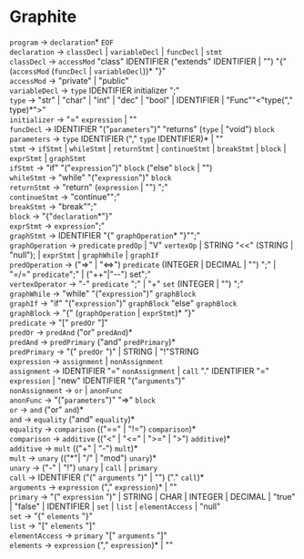# Graphite
`program` 		→ `declaration`\* `EOF`  
`declaration`		→ `classDecl`
			| `variableDecl` 
			| `funcDecl` 
			| `stmt`  
`classDecl`		→ `accessMod` "class" IDENTIFIER ("extends" IDENTIFIER | "") "{" (`accessMod` (`funcDecl` | `variableDecl`))\* "}"  
`accessMod`		→ "private" 
			| "public"  
`variableDecl`		→ `type` IDENTIFIER initializer ";"  
`type`			→ "str" 
			| "char" 
			| "int" 
			| "dec" 
			| "bool" 
			| IDENTIFIER
			| "Func""<"type("," type)\*">"  
`initializer`		→ "=" `expression` 
			| ""  
`funcDecl`		→ IDENTIFIER "("`parameters`")" "returns" (`type` | "void") `block`  
`parameters`		→ `type` IDENTIFIER ("," `type` IDENTIFIER)\*
			| ""  
`stmt`			→ `ifStmt` 
			| `whileStmt` 
			| `returnStmt` 
			| `continueStmt` 
			| `breakStmt` 
			| `block` 
			| `exprStmt`
			| `graphStmt`  
`ifStmt`		→ "if" "("`expression`")" `block` ("else" `block` | "")  
`whileStmt`		→ "while" "("`expression`")" `block`  
`returnStmt`		→ "return" (`expression` | "") ";"  
`continueStmt`		→ "continue"";"  
`breakStmt`		→ "break"";"  
`block`			→ "{"`declaration`\*"}"  
`exprStmt`		→ `expression`";"  
`graphStmt`		→ IDENTIFIER "{" `graphOperation`\* "}"";"  
`graphOperation`	→ `predicate` `predOp`
			| "V" `vertexOp`
			| STRING "<<" (STRING | "null");
			| `exprStmt`
			| `graphWhile`
			| `graphIf`  
`predOperation`		→ ("=>" | "<=>") `predicate` (INTEGER | DECIMAL | "") ";"
			| "=/=" `predicate`";"
			| ("++"|"--") set";"  
`vertexOperator` 	→ "-" `predicate` ";"
			| "+" `set` (INTEGER | "") ";"  
`graphWhile`		→ "while" "("`expression`")" `graphBlock`  
`graphIf`		→ "if" "("`expression`")" `graphBlock` "else" `graphBlock`   
`graphBlock`		→ "{" (`graphOperation` | `exprStmt`)\*  "}"  
`predicate`		→ "\[" `predOr` "\]"  
`predOr`		→ `predAnd` ("or" `predAnd`)\*  
`predAnd`		→ `predPrimary` ("and" `predPrimary`)\*  
`predPrimary`		→ "(" `predOr` ")"
			| STRING
			| "!"STRING  
`expression`		→ `assignment` 
			| `nonAssignment`  	
`assignment`		→ IDENTIFIER "=" `nonAssignment` 
			| `call` "." IDENTIFIER "=" `expression` 
			| "new" IDENTIFIER "("`arguments`")"  
`nonAssignment` 	→ `or` 
			| `anonFunc`  
`anonFunc`		→ "("`parameters`")" "=>" `block`  
`or`			→ `and` ("or" `and`)\*  
`and`			→ `equality` ("and" `equality`)\*  
`equality` 		→ `comparison` (("==" | "!=") `comparison`)\*  
`comparison`		→ `additive` (("<" | "<=" | ">=" | ">") `additive`)\*  
`additive`		→ `mult` (("+" | "-") `mult`)\*  
`mult`			→ `unary` (("\*"| "/" | "mod") `unary`)\*  
`unary`			→ ("-" | "!") `unary`
			| `call` 
			| `primary`  
`call` 			→ IDENTIFIER ("(" `arguments` ")" | "") ("." `call`)\*  
`arguments`		→ `expression` ("," `expression`)\* 
			| ""  
`primary` 		→ "(" `expression` ")" 
			| STRING 
			| CHAR 
			| INTEGER 
			| DECIMAL
			| "true" 
			| "false" 
			| IDENTIFIER 
			| `set` 
			| `list`
			| `elementAccess`
			| "null"  
`set`			→ "{" `elements` "}"  
`list`			→ "\[" `elements` "\]"  
`elementAccess`		→ `primary` "\[" `arguments` "\]"  
`elements`		→ `expression` ("," `expression`)\* 
			| ""  
